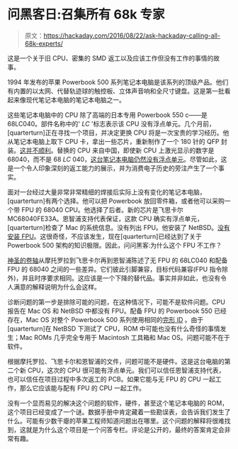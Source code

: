 # 问黑客日:召集所有 68k 专家

> 原文：<https://hackaday.com/2016/08/22/ask-hackaday-calling-all-68k-experts/>

这是一个关于旧 CPU、密集的 SMD 返工以及应该工作但没有工作的事情的故事。

1994 年发布的苹果 Powerbook 500 系列笔记本电脑是该系列的顶级产品。他们有内置的以太网、代替轨迹球的触控板、立体声音响和全尺寸键盘。这是第一批看起来像现代笔记本电脑的笔记本电脑之一。

这些笔记本电脑中的 CPU 除了高端的日本专用 Powerbook 550 c——是 68LC040。部件名称中的' *LC* '标志表示该 CPU 没有浮点单元。几个月前，[quarterturn]正在寻找一个项目，并决定更换 CPU 将是一次宝贵的学习经历。他从笔记本电脑上取下 CPU 卡，拿出一些芯片，重新制作了一个 180 针的 QFP 封装。[这并不顺利](http://hackaday.com/2016/02/24/upgrading-and-desoldering-a-fake-cpu/)。替换的 CPU 来自中国，即使新 CPU 上激光显示的数字是 68040，而不是 68 *LC* 040，[这台笔记本电脑仍然没有浮点单元](https://hackaday.io/project/9150-68040-upgrade-for-powerbook-520c/log/32305-not-fake)。尽管如此，这是一个令人印象深刻的返工能力的展示，并为消费电子历史的旁注产生了一个事实。

面对一台经过大量非常非常精细的焊接后实际上没有变化的笔记本电脑，[quarterturn]有两个选择。他可以把 Powerbook 放回零件箱，或者他可以采购一个带 FPU 的 68040 CPU。他选择了后者。新的芯片是飞思卡尔 MC68040FE33A。恩智浦支持代表保证，这款 CPU 确实有浮点单元，[quarterturn]检查了 Mac 的系统信息。没有列出 FPU。他安装了 NetBSD。[没有安装 FPU](https://hackaday.io/project/9150-68040-upgrade-for-powerbook-520c/log/43395-netbsd-shows-no-fpu)。这很奇怪，不应该发生，现在[quarterturn]已经达到了关于 Powerbook 500 架构的知识极限。因此，问问黑客:为什么这个 FPU 不工作？

[神圣的卷轴](http://www.nxp.com/files/32bit/doc/ref_manual/MC68040UM.pdf)从摩托罗拉到飞思卡尔再到恩智浦陈述了无 FPU 的 68LC040 和配备 FPU 的 68040 之间的一些差异。它们彼此引脚兼容，目标代码兼容(FPU 指令除外)，并且时序要求相同。这应该是一个下降的替代品。事实并非如此，也没有令人满意的解释说明为什么会这样。

诊断问题的第一步是排除可能的问题，在这种情况下，可能不是软件问题。CPU 报告在 Mac OS 和 NetBSD 中都没有 FPU。配备 FPU 的 Powerbook 550 已经存在，Mac OS 对整个 Powerbook 500 系列使用相同的[完形 ID](https://support.apple.com/kb/TA47453?viewlocale=en_US&locale=en_US) 。由于[quarterturn]在 NetBSD 下测试了 CPU，ROM 中可能也没有什么奇怪的事情发生；Mac ROMs 几乎完全专用于 Macintosh 工具箱和 Mac OS。问题可能不在于软件。

根据摩托罗拉、飞思卡尔和恩智浦的文件，问题可能不是硬件。这是这台电脑的第二个新 CPU，这次的 CPU 很可能有浮点单元。我们可以信任恩智浦支持代表，也可以信任在项目过程中多次返工的 PCB。如果它能与无 FPU 的 CPU 一起工作，那么它应该能与配有 FPU 的 CPU 一起工作。

没有一个显而易见的解决这个问题的软件，硬件，甚至这个笔记本电脑的 ROM，这个项目已经变成了一个谜。数据手册中肯定藏着一些勘误表，会告诉我们发生了什么。可能有少数干瘪的苹果工程师知道问题出在哪里。这个问题的解释将很难找到，这就是为什么这个项目是一个问答专栏。评论是公开的，最终的答案肯定会非常有趣。